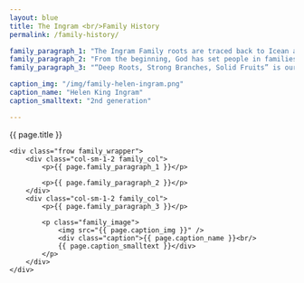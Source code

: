 ```yaml
---
layout: blue
title: The Ingram <br/>Family History
permalink: /family-history/

family_paragraph_1: "The Ingram Family roots are traced back to Icean and Anna Ingram, who lived in Northampton County, North Carolina during the early 1800’s.  Since Icean and Anna, nine generations of offspring have come into this world, and six of those generations still exist."
family_paragraph_2: "From the beginning, God has set people in families to love and care for one another.  Nowhere on earth are there people who do not belong to families.  The Ingram Family is grateful to God for allowing us to exist for countless generations."
family_paragraph_3: "“Deep Roots, Strong Branches, Solid Fruits” is our perspective of life.  We started the Foundation with the belief that every family and community invest in their roots, strengthen the branches and enjoy the fruits."

caption_img: "/img/family-helen-ingram.png"
caption_name: "Helen King Ingram"
caption_smalltext: "2nd generation"

---
```


<div class="frow blue_wrapper">
	<div class="page_title">{{ page.title }}</div>

	<div class="frow family_wrapper">
		<div class="col-sm-1-2 family_col">
			<p>{{ page.family_paragraph_1 }}</p>

			<p>{{ page.family_paragraph_2 }}</p>
		</div>
		<div class="col-sm-1-2 family_col">
			<p>{{ page.family_paragraph_3 }}</p>

			<p class="family_image">
				<img src="{{ page.caption_img }}" />
				<div class="caption">{{ page.caption_name }}<br/>
				{{ page.caption_smalltext }}</div>
			</p>
		</div>
	</div>

</div>